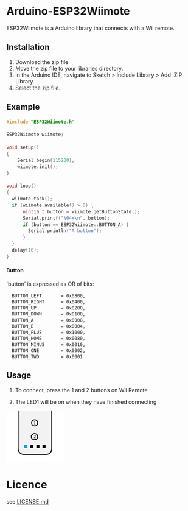 # Arduino-ESP32Wiimote

ESP32Wiimote is a Arduino library that connects with a Wii remote.

## Installation
1. Download the zip file
2. Move the zip file to your libraries directory.
3. In the Arduino IDE, navigate to Sketch > Include Library > Add .ZIP Library.
4. Select the zip file.

## Example

```ESP32WiimoteDemo.ino.cpp
#include "ESP32Wiimote.h"

ESP32Wiimote wiimote;

void setup()
{
    Serial.begin(115200);
    wiimote.init();
}

void loop()
{
  wiimote.task();
  if (wiimote.available() > 0) {
      uint16_t button = wiimote.getButtonState();
      Serial.printf("%04x\n", button);
      if (button == ESP32Wiimote::BUTTON_A) {
        Serial.println("A button");
      }
  }
  delay(10);
}

```

#### Button
'button' is expressed as OR of bits:

```
  BUTTON_LEFT       = 0x0800,
  BUTTON_RIGHT      = 0x0400,
  BUTTON_UP         = 0x0200,
  BUTTON_DOWN       = 0x0100,
  BUTTON_A          = 0x0008,
  BUTTON_B          = 0x0004,
  BUTTON_PLUS       = 0x1000,
  BUTTON_HOME       = 0x0080,
  BUTTON_MINUS      = 0x0010,
  BUTTON_ONE        = 0x0002,
  BUTTON_TWO        = 0x0001
```
## Usage 

1. To connect, press the 1 and 2 buttons on Wii Remote

1. The LED1 will be on when they have finished connecting  
<img width="30%" src="./remocon_led1_on.png" />  

# Licence

   see [LICENSE.md](./LICENSE.md) 
